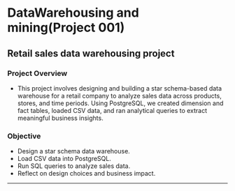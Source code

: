 # DataWarehousing and mining(Project 001)
## Retail sales data warehousing project
### Project Overview
- This project involves designing and building a star schema-based data warehouse for a retail company to analyze sales data across products, stores, and time periods. Using PostgreSQL, we created dimension and fact tables, loaded CSV data, and ran analytical queries to extract meaningful business insights.

### Objective
- Design a star schema data warehouse.
- Load CSV data into PostgreSQL.
- Run SQL queries to analyze sales data.
- Reflect on design choices and business impact.

---
